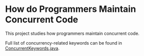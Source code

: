 # How do Programmers Maintain Concurrent Code

This project studies how programmers maintain concurrent code.

Full list of concurrency-related keywords can be found in [ConcurrentKeywords.java](crr/src/main/java/com/yfy/crr/ConcurrentKeywords.java).
